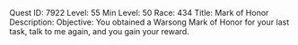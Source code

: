 Quest ID: 7922
Level: 55
Min Level: 50
Race: 434
Title: Mark of Honor
Description: 
Objective: You obtained a Warsong Mark of Honor for your last task, talk to me again, and you gain your reward.
